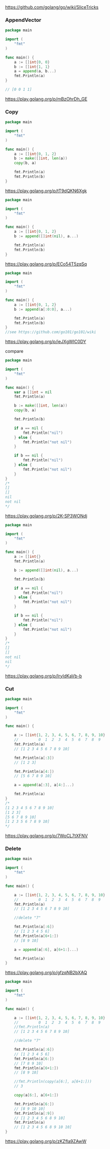 https://github.com/golang/go/wiki/SliceTricks


### AppendVector
```go
package main

import (
	"fmt"
)

func main() {
	a := []int{0, 0}
	b := []int{1, 1}
	a = append(a, b...)
	fmt.Println(a)
}

// [0 0 1 1]
```
https://play.golang.org/p/mBzOhrDh_GE

### Copy

```go
package main

import (
	"fmt"
)

func main() {
	a := []int{0, 1, 2}
	b := make([]int, len(a))
	copy(b, a)

	fmt.Println(a)
	fmt.Println(b)
}
```
https://play.golang.org/p/tT9dQKN6Xgk
```go
package main

import (
	"fmt"
)

func main() {
	a := []int{0, 1, 2}
	b := append([]int(nil), a...)

	fmt.Println(a)
	fmt.Println(b)
}
```

https://play.golang.org/p/ECo54T5zqSq

```go
package main

import (
	"fmt"
)

func main() {
	a := []int{0, 1, 2}
	b := append(a[:0:0], a...)

	fmt.Println(a)
	fmt.Println(b)
}
//see https://github.com/go101/go101/wiki
```
https://play.golang.org/p/ieJXgWIC0DY


compare
```go
package main

import (
	"fmt"
)

func main() {
	var a []int = nil
	fmt.Println(a)

	b := make([]int, len(a))
	copy(b, a)

	fmt.Println(b)

	if a == nil {
		fmt.Println("nil")
	} else {
		fmt.Println("not nil")
	}

	if b == nil {
		fmt.Println("nil")
	} else {
		fmt.Println("not nil")
	}
}
/*
[]
[]
nil
not nil
*/
```
https://play.golang.org/p/2K-SP3WONdj


```go
package main

import (
	"fmt"
)

func main() {
	a := []int{}
	fmt.Println(a)

	b := append([]int(nil), a...)

	fmt.Println(b)

	if a == nil {
		fmt.Println("nil")
	} else {
		fmt.Println("not nil")
	}

	if b == nil {
		fmt.Println("nil")
	} else {
		fmt.Println("not nil")
	}
}
/*
[]
[]
not nil
nil
*/
```
https://play.golang.org/p/IryIdKaVb-b

### Cut

```go
package main

import (
	"fmt"
)

func main() {

	a := []int{1, 2, 3, 4, 5, 6, 7, 8, 9, 10}
	//         0  1  2  3  4  5  6  7  8  9
	fmt.Println(a)
	// [1 2 3 4 5 6 7 8 9 10]

	fmt.Println(a[:3])
	// [1 2 3]

	fmt.Println(a[4:])
	// [5 6 7 8 9 10]

	a = append(a[:3], a[4:]...)

	fmt.Println(a)
}
/*
[1 2 3 4 5 6 7 8 9 10]
[1 2 3]
[5 6 7 8 9 10]
[1 2 3 5 6 7 8 9 10]
*/
```
https://play.golang.org/p/7WoCL7tXFNV


### Delete
```go
package main

import (
	"fmt"
)

func main() {

	a := []int{1, 2, 3, 4, 5, 6, 7, 8, 9, 10}
	//         0  1  2  3  4  5  6  7  8  9
	fmt.Println(a)
	// [1 2 3 4 5 6 7 8 9 10]

	//delete "7"

	fmt.Println(a[:6])
	// [1 2 3 4 5 6]
	fmt.Println(a[6+1:])
	// [8 9 10]

	a = append(a[:6], a[6+1:]...)

	fmt.Println(a)
}
```
https://play.golang.org/p/gfzqNB2bXAQ


```go
package main

import (
	"fmt"
)

func main() {

	a := []int{1, 2, 3, 4, 5, 6, 7, 8, 9, 10}
	//         0  1  2  3  4  5  6  7  8  9
	//fmt.Println(a)
	// [1 2 3 4 5 6 7 8 9 10]

	//delete "7"

	fmt.Println(a[:6])
	// [1 2 3 4 5 6]
	fmt.Println(a[6:])
	// [7 8 9 10]
	fmt.Println(a[6+1:])
	// [8 9 10]

	//fmt.Println(copy(a[6:], a[6+1:]))
	// 3

	copy(a[6:], a[6+1:])

	fmt.Println(a[6:])
	// [8 9 10 10]
	fmt.Println(a[:9])
	// [1 2 3 4 5 6 8 9 10]
	fmt.Println(a)
	// [1 2 3 4 5 6 8 9 10 10]
}
```
https://play.golang.org/p/zKZfla9ZAwW
